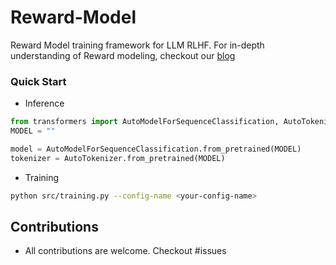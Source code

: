 # Reward-Model
Reward Model training framework for LLM RLHF. For in-depth understanding of Reward modeling, checkout our [blog](https://explodinggradients.com/)
### Quick Start
* Inference
```python
from transformers import AutoModelForSequenceClassification, AutoTokenizer
MODEL = ""

model = AutoModelForSequenceClassification.from_pretrained(MODEL)
tokenizer = AutoTokenizer.from_pretrained(MODEL)

```

* Training
```bash
python src/training.py --config-name <your-config-name>
```

## Contributions
* All contributions are welcome. Checkout #issues
